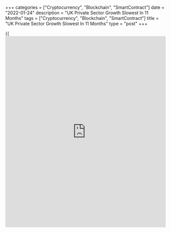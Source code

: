 +++
categories = ["Cryptocurrency", "Blockchain", "SmartContract"]
date = "2022-01-24"
description = "UK Private Sector Growth Slowest In 11 Months"
tags = ["Cryptocurrency", "Blockchain", "SmartContract"]
title = "UK Private Sector Growth Slowest In 11 Months"
type = "post"
+++

{{<iframe id="large-banner" src="https://www.bounty.group/#slide=16.0" width="100%" height="600" scrolling="no" style="border: 0px solid rgb(216, 221, 230); border-radius: 3px;">}}

The UK private sector logged a slower growth in January as the Omicron
variant continued to weigh on customer-facing parts of the [economy][1],
flash survey results from IHS Markit showed on Monday.

The Chartered Institute of Procurement & Supply flash composite output
index fell to 53.4 in January from 53.6 in December.

The index signaled the slowest rate of output expansion since the
recovery from lockdown began last spring and remained below the
economists' forecast of 55.0.

However, the indicator has stayed above the 50.0 no-change threshold for
the eleventh consecutive month.

Manufacturers outperformed service providers as a sustained turnaround
in materials availability led to the fastest rise in production volumes
for five months.

The services activity expanded at the slowest pace in eleven months,
reflecting ongoing pandemic disruptions and very subdued demand in
customer-facing parts of the economy.

The services Purchasing Managers' Index unexpectedly fell to 53.3 in
January from 53.6 in the previous month. The expected reading was 54.8.

With hospitality, leisure and travel all struggling due to Omicron
restrictions, this offset resilient growth in [business][2] and
financial services.

The manufacturing PMI declined to 56.9 in January, while the index was
forecast to remain unchanged at 57.9.

Manufacturing output increased to the greatest extent since August 2021,
despite survey respondents often reporting a negative impact on
production from staff isolating due to COVID-19 and supplier delays.

The composite data highlighted a robust and accelerated expansion of new
work received by UK private sector companies. Higher demand together
with persistent constraints on capacity led to another increase in
unfinished orders.

That said, a further strong rise in employment meant that the rate of
backlog accumulation was much slower than on average in the second half
of last year.  
  
Input cost inflation remained stubbornly high and accelerated to its
second-fastest since the survey began 24 years ago.

Business expectations for the year ahead were upbeat in January and the
degree of optimism rebounded to its strongest since August 2021.

For comments and feedback [contact](https://www.playgroundfx.com/contact/): editorial@rtt[news](https://www.letsplayfx.com/blog/forex-news-website/).com

[Economic News][1]

 **What parts of the world are seeing the best (and worst) economic
performances lately? Click[here][3] to check out our [Econ Scorecard][3]
and find out! See up-to-the-moment [ranking](https://www.playgroundfx.com/blog/crypto-exchange-ranking/)s for the best and worst
performers in [GDP][4], [unemployment rate][5], [inflation][6] and much
more.**

   1. www.rtt[news](https://www.letsplayfx.com/blog/forex-news-website/).com/Content/EconomicNews.aspx
   2. www.rtt[news](https://www.letsplayfx.com/blog/forex-news-website/).com/Content/Business.aspx
   3. www.rtt[news](https://www.letsplayfx.com/blog/forex-news-website/).com/economic-scorecard/world-rank/PPI/highest-performance.aspx
   4. www.rtt[news](https://www.letsplayfx.com/blog/forex-news-website/).com/economic-scorecard/world-rank/GDP/highest-performance.aspx
   5. www.rtt[news](https://www.letsplayfx.com/blog/forex-news-website/).com/economic-scorecard/world-rank/unemployment-rate/lowest-performance.aspx
   6. www.rtt[news](https://www.letsplayfx.com/blog/forex-news-website/).com/economic-scorecard/world-rank/CPI/highest-performance.aspx